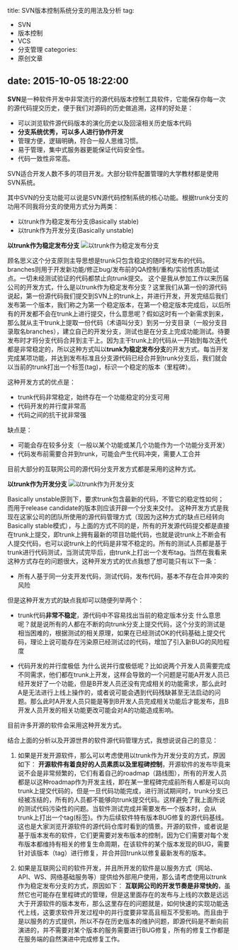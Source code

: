 
title: SVN版本控制系统分支的用法及分析
tag:
 - SVN
 - 版本控制
 - VCS
 - 分支管理
categories:
 - 原创文章

date: 2015-10-05 18:22:00
---

**SVN**是一种软件开发中非常流行的源代码版本控制工具软件，它能保存你每一次的源代码提交历史，便于我们对源码的历史做追溯，这样的好处是：
- 可以浏览软件源代码版本的演化历史以及回滚相关历史版本代码
- **分支系统优秀，可以多人进行协作开发**
-  管理方便，逻辑明确，符合一般人思维习惯。
- 易于管理，集中式服务器更能保证代码安全性。
- 代码一致性非常高。

SVN适合开发人数不多的项目开发。大部分软件配置管理的大学教材都是使用SVN系统。

其中SVN的分支功能可以说是SVN源代码控制系统的核心功能。根据trunk分支的功用不同我将分支的使用方式分为两类：
- 以trunk作为稳定发布分支(Basically stable)
- 以trunk作为开发分支(Basically unstable)

**以trunk作为稳定发布分支** 
![以trunk作为稳定发布分支](http://7xn9i1.com1.z0.glb.clouddn.com/20151005-2.jpg)


顾名思义这个分支原则主导思想是trunk只包含稳定的随时可发布的代码。branches则用于开发新功能/修正bug/发布前的QA控制/重构/实验性质功能试点。一切未经测试验证的代码都禁止向trunk提交。
这个是我从参加工作以来历届公司的开发方式，什么是以trunk作为稳定发布分支？这里我们从第一份的源代码说起，第一份源代码我们提交到SVN上的trunk上，并进行开发，开发完结后我们发布第一个版本，我们称之为第一个稳定版本，在第一个稳定版本完成后，以后所有的开发都不会在trunk上进行提交，什么意思呢？假如这时有一个新需求到来，那么就从主干trunk上提取一份代码（术语叫分支）到另一分支目录（一般分支目录取名branches），建立自己的开发分支，测试也是在分支上完成功能测试。待要发布时才将分支代码合并到主干上。因为主干trunk上的代码从一开始到每次迭代都是非常稳定的，所以这种方式叫以**trunk为稳定发布分支**的开发方式。每当开发完成某项功能，并达到发布标准且分支源代码已经合并到trunk分支后，我们就会以当前的trunk打出一个标签(tag)，标识一个稳定的版本（里程碑）。

这种开发方式的优点是：
- trunk代码非常稳定，始终存在一个功能稳定的分支可用
- 代码开发的并行度非常高
- 代码之间的抗干扰非常强

缺点是：
- 可能会存在较多分支（一般以某个功能或某几个功能作为一个功能分支开发）
- 代码发布前需要合并到trunk，可能会产生代码冲突，需要人工合并

目前大部分的互联网公司的源代码分支开发方式都是采用的这种方式。

<!--more-->

**以trunk作为开发分支**
![以trunk作为开发分支](http://7xn9i1.com1.z0.glb.clouddn.com/20151005-1.jpg)

Basically unstable原则下，要求trunk包含最新的代码，不管它的稳定性如何；
而用于release candidate的版本则应该开辟一个分支来交付。
这种开发方式是我现在这家公司的团队所使用的源代码管理方式（现因为这种方式的缺点已经转向Basically stable模式），与上面的方式不同的是，所有的开发源代码提交都是直接在trunk上提交，即trunk上拥有最新的项目功能代码，也就是说trunk上不断会有人提交代码，也可以说trunk上的代码是非常不稳定的。所有的测试人员都是基于trunk进行代码测试，当测试完毕后，由trunk上打出一个发布tag。当然在我看来这种方式存在的问题很大，这种开发方式的优点我想了想可能只有以下一条：
- 所有人基于同一分支开发代码，测试代码，发布代码，基本不存在合并冲突的风险

但是这种开发方式的缺点我却可以随便列举两个：
- trunk代码**非常不稳定**，源代码中不容易找出当前的稳定版本分支
  什么意思呢？就是说所有的人都在不断的向trunk分支上提交代码，这个分支的测试是相当困难的，根据测试的相关原理，如果在已经测试OK的代码基础上提交代码，理论上说可能存在污染原已经测试过的代码，增加了引入新BUG的风险程度

- 代码开发的并行度极低
为什么说并行度极低呢？比如说两个开发人员需要完成不同需求，他们都在trunk上开发，这样会导致的一个问题是可能A开发人员已经开发好了一个功能，但是B开发人员还没有完成相关的功能需求，那么此时A是无法进行上线上操作的，或者说可能会遇到代码残缺甚至无法启动的问题。那么此时A开发人员只能是等到B开发人员完成相关功能后才能发布，且B开发人员开发的相关功能更改可能会对A的功能造成影响。

目前许多开源的软件会采用这种开发方式。


结合上面的分析以及开源世界的软件源代码管理方式，我想说说自己的意见：

1. 如果是开发开源软件，那么可以考虑使用以trunk作为开发分支的方式，原因如下：
**开源软件有着良好的人员素质以及里程碑控制**，开源软件的发布毕竟来说不会是非常频繁的，它们有着自己的roadmap（路线图），所有的开发人员都是以这种roadmap作为开发主线，即在某一里程碑完成前所有人都是可以向trunk上提交代码的，但是一旦代码功能完成，进行测试期间时，trunk分支已经被冻结的，所有的人员都不能够向trunk提交代码。这样避免了我上面所说的测试代码污染性的问题。当软件测试完成并需要发布一个版本时，会从trunk上打出一个tag(标签)。作为后续软件特有版本BUG修复的源代码基线。这也是大家浏览开源软件的源代码仓库时看到的情景。开源的软件，或者说是基于版本发布的软件，它们更需要对发布版本的控制，因为它们需要对每个发布版本都维持有相关的修复生命周期，在该软件的某个版本发现的BUG，需要针对该版本（tag）进行修复，并合并回trunk以修复最新发布的版本。

2. 如果是互联网公司的软件开发，并且所开发的软件是以服务方式（网站、API、WS、网络基础服务等）提供给外部用户使用，那么请考虑使用以trunk作为稳定发布分支的方式，原因如下：
**互联网公司的开发节奏是非常快的**，虽然它也可能存在里程碑式的管理，但是这里面存在的发布与上线的次数是远远大于开源软件的版本发布，那么这里存在的问题就是，如何快速的实现功能迭代上线，这要求软件开发过程中的并行度要非常高且相互不受影响。而且由于是以服务的方式提供，所以不存在历史版本的维护问题，即源代码是不断向前演进的，并不需要对某个版本的服务需要进行BUG修复，所有的修复工作都是在服务端的自然演进中完成修复工作。





